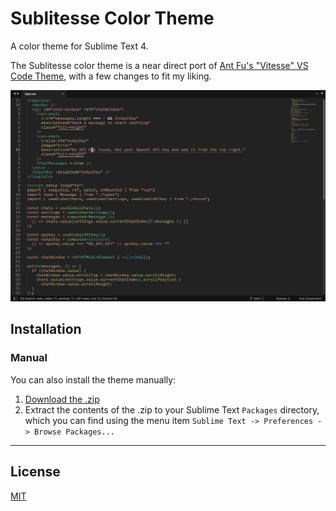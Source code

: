 # Sublitesse Color Theme

A color theme for Sublime Text 4. 

The Sublitesse color theme is a near direct port of [Ant Fu's "Vitesse" VS Code Theme](https://github.com/antfu/vscode-theme-vitesse), 
with a few changes to fit my liking. 

<div align="center">
  <img src="screenshot.png" width="740" />
</div>

## Installation

### Manual

You can also install the theme manually:

1. [Download the .zip](https://github.com/Briles/snazzy-sublime/archive/master.zip)
2. Extract the contents of the .zip to your Sublime Text `Packages` directory, which you can find using the menu item `Sublime Text -> Preferences -> Browse Packages...`

---

## License

[MIT](https://en.wikipedia.org/wiki/MIT_License)
